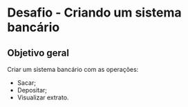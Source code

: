 # Desafio - Criando um sistema bancário

## Objetivo geral

Criar um sistema bancário com as operações:

* Sacar;
* Depositar;
* Visualizar extrato.



